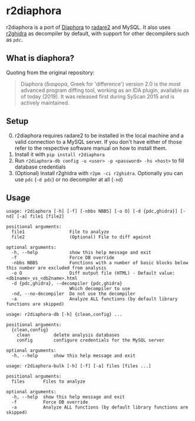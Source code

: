 # r2diaphora

r2diaphora is a port of [Diaphora](https://github.com/joxeankoret/diaphora) to [radare2](https://github.com/radareorg/radare2) and MySQL. It also uses [r2ghidra](https://github.com/radareorg/r2ghidra) as decompiler by default, with support for other decompilers such as `pdc`.

## What is diaphora?

Quoting from the original repository:

> Diaphora (διαφορά, Greek for 'difference') version 2.0 is the most advanced program diffing tool, working as an IDA plugin, available as of today (2019). It was released first during SyScan 2015 and is actively maintained.

## Setup

0. r2diaphora requires radare2 to be installed in the local machine and a valid connection to a MySQL server. If you don't have either of those refer to the respective software manual on how to install them.
1. Install it with `pip install r2diaphora`
2. Run `r2diaphora-db config -u <user> -p <password> -hs <host>` to fill database credentials
3. (Optional) Install r2ghidra with `r2pm -ci r2ghidra`. Optionally you can use `pdc` (`-d pdc`) or no decompiler at all (`-nd`)

## Usage

```
usage: r2diaphora [-h] [-f] [-nbbs NBBS] [-o O] [-d {pdc,ghidra}] [-nd] [-a] file1 [file2]

positional arguments:
  file1                 File to analyze
  file2                 (Optional) File to diff against

optional arguments:
  -h, --help            show this help message and exit
  -f                    Force DB override
  -nbbs NBBS            Functions with a number of basic blocks below this number are excluded from analysis
  -o O                  Diff output file (HTML) - Default value: <db1name>_vs_<db2name>.html
  -d {pdc,ghidra}, --decompiler {pdc,ghidra}
                        Which decompiler to use
  -nd, --no-decompiler  Do not use the decompiler
  -a                    Analyze ALL functions (by default library functions are skipped)
```

```
usage: r2diaphora-db [-h] {clean,config} ...

positional arguments:
  {clean,config}
    clean         delete analysis databases
    config        configure credentials for the MySQL server

optional arguments:
  -h, --help      show this help message and exit
```

```
usage: r2diaphora-bulk [-h] [-f] [-a] files [files ...]

positional arguments:
  files       Files to analyze

optional arguments:
  -h, --help  show this help message and exit
  -f          Force DB override
  -a          Analyze ALL functions (by default library functions are skipped)
```